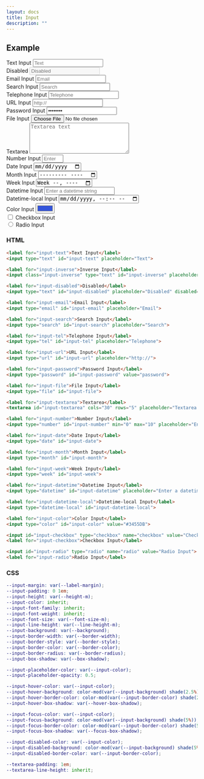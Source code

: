 ```yaml
---
layout: docs
title: Input
description: ""
---
```


## Example

<form>
  <div class="field">
    <label for="input-text">Text Input</label>
    <input type="text" id="input-text" placeholder="Text">
  </div>
  <div class="field">
    <label for="input-disabled">Disabled</label>
    <input type="text" id="input-disabled" placeholder="Disabled" disabled="">
  </div>
  <div class="field">
    <label for="input-email">Email Input</label>
    <input type="email" id="input-email" placeholder="Email">
  </div>
  <div class="field">
    <label for="input-search">Search Input</label>
    <input type="search" id="input-search" placeholder="Search">
  </div>
  <div class="field">
    <label for="input-tel">Telephone Input</label>
    <input type="tel" id="input-tel" placeholder="Telephone">
  </div>
  <div class="field">
    <label for="input-url">URL Input</label>
    <input type="url" id="input-url" placeholder="http://">
  </div>
  <div class="field">
    <label for="input-password">Password Input</label>
    <input type="password" id="input-password" value="password">
  </div>
  <div class="field">
    <label for="input-file">File Input</label>
    <input type="file" id="input-file">
  </div>
  <div class="field">
    <label for="input-textarea">Textarea</label>
    <textarea id="input-textarea" cols="30" rows="5" placeholder="Textarea text"></textarea>
  </div>
  <div class="field">
    <label for="input-number">Number Input</label>
    <input type="number" id="input-number" min="0" max="10" placeholder="Enter a number form 0 to 10">
  </div>
  <div class="field">
    <label for="input-date">Date Input</label>
    <input type="date" id="input-date">
  </div>
  <div class="field">
    <label for="input-month">Month Input</label>
    <input type="month" id="input-month">
  </div>
  <div class="field">
    <label for="input-week">Week Input</label>
    <input type="week" id="input-week">
  </div>
  <div class="field">
    <label for="input-datetime">Datetime Input</label>
    <input type="datetime" id="input-datetime" placeholder="Enter a datetime string">
  </div>
  <div class="field">
    <label for="input-datetime-local">Datetime-local Input</label>
    <input type="datetime-local" id="input-datetime-local">
  </div>
  <div class="field">
    <label for="input-color">Color Input</label>
    <input type="color" id="input-color" value="#3455DB">
  </div>
  <div class="field">
    <input id="input-checkbox" type="checkbox" name="checkbox" value="Checkbox Input">
    <label for="input-checkbox">Checkbox Input</label>
  </div>
  <div class="field">
    <input id="input-radio" type="radio" name="radio" value="Radio Input">
    <label for="input-radio">Radio Input</label>
  </div>
</form>

### HTML

```html
<label for="input-text">Text Input</label>
<input type="text" id="input-text" placeholder="Text">

<label for="input-inverse">Inverse Input</label>
<input class="input-inverse" type="text" id="input-inverse" placeholder="Inverse">

<label for="input-disabled">Disabled</label>
<input type="text" id="input-disabled" placeholder="Disabled" disabled="">

<label for="input-email">Email Input</label>
<input type="email" id="input-email" placeholder="Email">

<label for="input-search">Search Input</label>
<input type="search" id="input-search" placeholder="Search">

<label for="input-tel">Telephone Input</label>
<input type="tel" id="input-tel" placeholder="Telephone">

<label for="input-url">URL Input</label>
<input type="url" id="input-url" placeholder="http://">

<label for="input-password">Password Input</label>
<input type="password" id="input-password" value="password">

<label for="input-file">File Input</label>
<input type="file" id="input-file">

<label for="input-textarea">Textarea</label>
<textarea id="input-textarea" cols="30" rows="5" placeholder="Textarea text"></textarea>

<label for="input-number">Number Input</label>
<input type="number" id="input-number" min="0" max="10" placeholder="Enter a number form 0 to 10">

<label for="input-date">Date Input</label>
<input type="date" id="input-date">

<label for="input-month">Month Input</label>
<input type="month" id="input-month">

<label for="input-week">Week Input</label>
<input type="week" id="input-week">

<label for="input-datetime">Datetime Input</label>
<input type="datetime" id="input-datetime" placeholder="Enter a datetime string">

<label for="input-datetime-local">Datetime-local Input</label>
<input type="datetime-local" id="input-datetime-local">

<label for="input-color">Color Input</label>
<input type="color" id="input-color" value="#3455DB">

<input id="input-checkbox" type="checkbox" name="checkbox" value="Checkbox Input">
<label for="input-checkbox">Checkbox Input</label>

<input id="input-radio" type="radio" name="radio" value="Radio Input">
<label for="input-radio">Radio Input</label>
```

### CSS

```scss
--input-margin: var(--label-margin);
--input-padding: 0 1em;
--input-height: var(--height-m);
--input-color: inherit;
--input-font-family: inherit;
--input-font-weight: inherit;
--input-font-size: var(--font-size-m);
--input-line-height: var(--line-height-m);
--input-background: var(--background);
--input-border-width: var(--border-width);
--input-border-style: var(--border-style);
--input-border-color: var(--border-color);
--input-border-radius: var(--border-radius);
--input-box-shadow: var(--box-shadow);

--input-placeholder-color: var(--input-color);
--input-placeholder-opacity: 0.5;

--input-hover-color: var(--input-color);
--input-hover-background: color-mod(var(--input-background) shade(2.5%));
--input-hover-border-color: color-mod(var(--input-border-color) shade(2.5%));
--input-hover-box-shadow: var(--hover-box-shadow);

--input-focus-color: var(--input-color);
--input-focus-background: color-mod(var(--input-background) shade(5%));
--input-focus-border-color: color-mod(var(--input-border-color) shade(5%));
--input-focus-box-shadow: var(--focus-box-shadow);

--input-disabled-color: var(--input-color);
--input-disabled-background: color-mod(var(--input-background) shade(5%));
--input-disabled-border-color: var(--input-border-color);

--textarea-padding: 1em;
--textarea-line-height: inherit;
```

